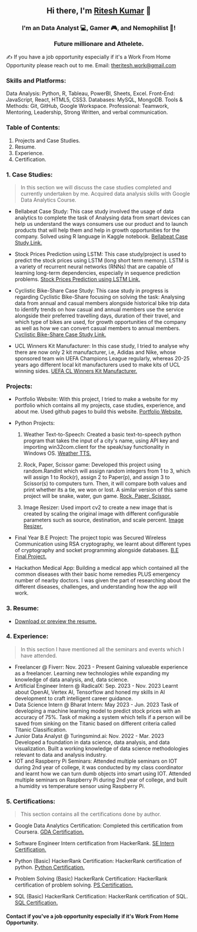 <h2 align="center">
Hi there, I'm <a href="leetcode.com/rites_wor" target="_blank" rel="noreferrer">Ritesh Kumar</a> 👋
</h2>

<h3 align="center">
I'm an Data Analyst 💻, Gamer 🎮, and Nemophilist 🌴!

Future millionare and Athelete.
</h3> 

✍️ If you have a job opportunity especially if it's a Work From Home Opportunity please reach out to me.
Email: theritesh.work@gmail.com

### Skills and Platforms:

Data Analysis: Python, R, Tableau, PowerBI, Sheets, Excel.
Front-End: JavaScript, React, HTML5, CSS3.
Databases:  MySQL, MongoDB.
Tools & Methods: Git, GitHub, Google Workspace.
Professional: Teamwork, Mentoring, Leadership, Strong
Written, and verbal communication.

  
### Table of Contents:
1. Projects and Case Studies.
2. Resume.
3. Experience.
4. Certification.

### 1. Case Studies:
 > In this section we will discuss the case studies completed and currently undertaken by me. Acquired data analysis skills with Google Data Analytics Course.

* Bellabeat Case Study: This case study involved the usage of data analytics to complete the task of Analysing data from smart devices can help us understand the ways consumers use our product and to launch products that will help them and help in growth opportunities for the company. Solved using R language in Kaggle notebook.
[Bellabeat Case Study Link.](https://www.kaggle.com/code/eta43riteshkumar/bellabeat-case-study-2-gdac)
 
* Stock Prices Prediction using LSTM: This case study/project is used to predict the stock prices using LSTM (long short term memory). LSTM is a variety of recurrent neural networks (RNNs) that are capable of learning long-term dependencies, especially in sequence prediction problems.
[Stock Prices Prediction using LSTM Link.](https://www.kaggle.com/code/eta43riteshkumar/stock-prices-using-lstm/notebook)

* Cyclistic Bike-Share Case Study: This case study in progress is regarding Cyclistic Bike-Share focusing on solving the task: Analysing data from annual and casual members alongside historical bike trip data to identify trends on how casual and annual members use the service alongside their preferred travelling days, duration of their travel, and which type of bikes are used, for growth opportunities of the company as well as how we can convert casual members to annual members.
[Cyclistic Bike-Share Case Study Link.](https://www.kaggle.com/code/eta43riteshkumar/cyclistic-bike-share-case-study-gda)

* UCL Winners Kit Manufacturer: In this case study, I tried to analyse why there are now only 2 kit manufacturer, i.e, Adidas and Nike, whose sponsored team win UEFA Champions League regularly, whereas 20-25 years ago different local kit manufacturers used to make kits of UCL winning sides.
[UEFA CL Winners Kit Manufacturer.]()

### Projects:

* Portfolio Website: With this project, I tried to make a website for my portfolio which contains all my projects, case studies, experience, and about me. Used github pages to build this website.
[Portfolio Website.](https://ritesh-zt0.github.io/riteshkumar.github_portfolio.io/)
 
* Python Projects: 
  1. Weather Text-to-Speech: Created a basic text-to-speech python program that takes the input of a city's name, using API key and importing win32com.client for the speak/say functionality in Windows OS.
 [Weather TTS.](https://github.com/Ritesh-zt0/riteshkumar.github_portfolio.io/blob/main/Projects/weather_text_to_speech.py)
 
  2. Rock, Paper, Scissor game: Developed this project using random.RandInt which will assign random integers from 1 to 3, which will assign 1 to Rock(r), assign 2 to Paper(p), and assign 3 to Scissor(s) to computers turn. Then, it will compare both values and print whether its a tie, we won or lost. A similar version of this same project will be snake, water, gun game.
[Rock, Paper, Scissor.](https://github.com/Ritesh-zt0/riteshkumar.github_portfolio.io/blob/main/Projects/rock%2Cpaper%2Cscissor%20game.py)
 
  3. Image Resizer: Used import cv2 to create a new image that is created by scaling the original image with different configurable parameters such as source, destination, and scale percent.
[Image Resizer.](https://github.com/Ritesh-zt0/riteshkumar.github_portfolio.io/blob/main/Projects/image_resizer.py)

* Final Year B.E Project: The project topic was Secured Wireless Communication using RSA cryptography, we learnt about different types of cryptography and socket programming alongside databases.
[B.E Final Project.](https://github.com/Ritesh-zt0/riteshkumar.github_portfolio.io/blob/main/Projects/Final%20BE%20Blackbook.pdf)
 
* Hackathon Medical App: Building a medical app which contained all the common diseases with their basic home remedies PLUS emergency number of nearby doctors. I was given the part of researching about the different diseases, challenges, and understanding how the app will work.

### 3. Resume:
* [Download or preview the resume.](https://github.com/Ritesh-zt0/riteshkumar.github_portfolio.io/blob/main/Resume/Ritesh's%20_Resume_2024_0.3.pdf)

### 4. Experience:
 > In this section I have mentioned all the seminars and events which I have attended.

* Freelancer @ Fiverr: Nov. 2023 - Present
  Gaining valueable experience as a freelancer. Learning new technologies while expanding my knowledge of data analysis, and, data science.
* Artificial Engineer Intern @ RadicalX: Sep. 2023 - Nov. 2023
  Learnt about OpenAI, Vertex AI, Tensorflow and honed my skills in AI development to craft intelligent career guidance.
* Data Science Intern @ Bharat Intern: May 2023 - Jun. 2023
  Task of developing a machine learning model to predict stock prices with an accuracy of 75%.
  Task of making a system which tells if a person will be saved from sinking on the Titanic based on different criteria called Titanic Classification.
* Junior Data Analyst @ Turingsmind.ai: Nov. 2022 - Mar. 2023
  Developed a foundation in data science, data analysis, and data visualization. Built a working knowledge of data science methodologies relevant to data and analysis industry.
* IOT and Raspberry Pi Seminars: Attended multiple seminars on IOT during 2nd year of college, it was conducted by my class coordinator and learnt how we can turn dumb objects into smart using IOT. Attended multiple seminars on Raspberry Pi during 2nd year of college, and built a humidity vs temperature sensor using Raspberry Pi.

### 5. Certifications:
 > This section contains all the certifications done by author.

* Google Data Analytics Certification: Completed this certification from Coursera.
[GDA Certification.](https://www.coursera.org/account/accomplishments/specialization/certificate/E9D5PH3AFTQU)

* Software Engineer Intern certification from HackerRank.
[SE Intern Certification.](https://www.hackerrank.com/certificates/26a6c5d24316)

* Python (Basic) HackerRank Certification: HackerRank certification of python.
[Python Certification.](https://www.hackerrank.com/certificates/7f1ce0ec6aba)

* Problem Solving (Basic) HackerRank Certification: HackerRank certification of problem solving.
[PS Certification.](https://www.hackerrank.com/certificates/2c358870b981)

* SQL (Basic) HackerRank Certification: HackerRank certification of SQL.
[SQL Certification.](https://www.hackerrank.com/certificates/5d33b416e53f)


#### Contact if you've a job opportunity especially if it's Work From Home Opportunity.
